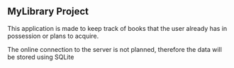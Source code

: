 ## MyLibrary Project

This application is made to keep track of books that the user already has in possession or plans to acquire.

The online connection to the server is not planned, therefore the data will be stored using SQLite
